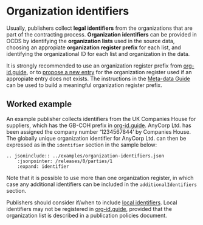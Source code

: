 # Organization identifiers

Usually, publishers collect **legal identifiers** from the organizations that
are part of the contracting process.  **Organization identifiers** can be
provided in OCDS by identifying the **organization lists** used in the source
data, choosing an appropiate **organization register prefix** for each list,
and identifying the organizational ID for each list and organization in the
data.

It is strongly recommended to use an organization register prefix from
[org-id.guide](http://org-id.guide), or to [propose a new
entry](http://docs.org-id.guide/en/latest/contribute/#proposing-a-new-entry)
for the organization register used if an appropiate entry does not exists. The
instructions in the [Meta-data
Guide](http://docs.org-id.guide/en/latest/metadata/#assigning-a-code) can be
used to build a meaningful organization register prefix.

## Worked example

An example publisher collects identifiers from the UK Companies House for
suppliers, which has the GB-COH prefix in [org-id.guide](http://org-id.guide).
AnyCorp Ltd. has been assigned the company number ‘1234567844’ by Companies
House.  The globally unique organization identifier for AnyCorp Ltd. can then
be expressed as in the `identifier` section in the sample below:

```eval_rst
.. jsoninclude:: ../examples/organization-identifiers.json
    :jsonpointer: /releases/0/parties/1
    :expand: identifier
```

Note that it is possible to use more than one organization register, in which
case any additional identifiers can be included in the `additionalIdentifiers`
section.

Publishers should consider if/when to include [local
identifiers](../schema/identifiers#choosing-an-identifier).  Local identifiers
may not be registered in [org-id.guide](http://org-id.guide), provided that the
organization list is described in a publication policies document.
